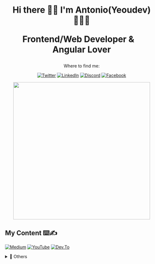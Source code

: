 <h1 align='center'>
    Hi there 🖖🏼 I'm Antonio(Yeoudev) 👨🏻‍💻 
    <p align='center'>
 Frontend/Web Developer & <img src="https://angular.io/assets/images/logos/angular/angular.svg" width="15">
 Angular Lover 
</p>
</h1>

<p align='center'>
Where to find me:
</p>

<p align='center'>
<a href="https://twitter.com/yeoudev" target="_blank"><img alt="Twitter" src="https://img.shields.io/badge/twitter-%231DA1F2.svg?&style=for-the-badge&logo=twitter&logoColor=white"/></a> 
<a href="https://www.linkedin.com/in/antoniocardenas1/" target="_blank"><img alt="LinkedIn" src="https://img.shields.io/badge/linkedin-%230077B5.svg?&style=for-the-badge&logo=linkedin&logoColor=white" /></a>
 <a href="https://discord.gg/da6ZjWePhA" target="_blank"><img alt="Discord" src="https://img.shields.io/badge/discord-%237289DA.svg?&style=for-the-badge&logo=discord&logoColor=white" /></a>
<a href="https://www.facebook.com/yeoudev" target="_blank"><img alt="Facebook" src="https://img.shields.io/badge/facebook-%231877F2.svg?&style=for-the-badge&logo=facebook&logoColor=white" /></a>

 
</p>

<p align='center'>
  <a href="#"><img src="https://github-readme-stats.vercel.app/api?username=antoniocardenas&show_icons=true&count_private=true&theme=dark" width="450"></a>
</p>
  
##  My Content ⌨️✍


[![Medium](https://img.shields.io/badge/medium-%2312100E.svg?&style=for-the-badge&logo=medium&logoColor=white?style=for-the-badge)](https://medium.com/@yeoudev/)
[![YouTube](https://img.shields.io/badge/youtube-%23FF0000.svg?&style=for-the-badge&logo=youtube&logoColor=white
)](https://www.youtube.com/c/MacaoTech/videos)
[![Dev.To](https://img.shields.io/badge/DEV.TO-%230A0A0A.svg?&style=for-the-badge&logo=dev.to&logoColor=white?style=for-the-badge)](https://dev.to/nges/)

<!-- <p align='center'>
  <a href="#"><img src="https://badges.pufler.dev/visits/antoniocardenas/antoniocardenas"></a> Come as you're </p>
-->
<details>
  <summary>📃 Others</summary>
  
## ⚙️ Techs

<a><img src="https://img.shields.io/badge/angular%20-%23DD0031.svg?&style=for-the-badge&logo=angular&logoColor=white"/>
</a> 
<a><img src="https://img.shields.io/badge/angular.js%20-%23E23237.svg?&style=for-the-badge&logo=angularjs&logoColor=white"/>
</a>
<a><img src="https://img.shields.io/badge/typescript%20-%23007ACC.svg?&style=for-the-badge&logo=typescript&logoColor=white"/>
</a> 
<a><img src="https://img.shields.io/badge/firebase%20-%23F7DF1E.svg?&style=for-the-badge&logo=firebase&logoColor=white"/>
</a> 
<a><img src="https://img.shields.io/badge/ionic%20-%233776AB.svg?&style=for-the-badge&logo=ionic&logoColor=white"/>
</a> 
<a><img src="https://img.shields.io/badge/tailwindcss%20-%2338B2AC.svg?&style=for-the-badge&logo=tailwind-css&logoColor=white"/>
</a>
<a><img src="https://img.shields.io/badge/materialdesign%20-%23757575.svg?&style=for-the-badge&logo=material-design&logoColor=white"/>
</a> 
<a><img src="https://img.shields.io/badge/sass%20-%23CC6699.svg?&style=for-the-badge&logo=sass&logoColor=white"/>
</a> 
<a><img src="https://img.shields.io/badge/css3%20-%231572B6.svg?&style=for-the-badge&logo=css3&logoColor=white"/>
</a> 
<a><img src="https://img.shields.io/badge/powershell%20-%2302569B.svg?&style=for-the-badge&logo=powershell&logoColor=white"/>
</a> 
<a><img src="https://img.shields.io/badge/shell_script%20-%23121011.svg?&style=for-the-badge&logo=gnu-bash&logoColor=white"/>
</a> 
<a><img src="https://img.shields.io/badge/markdown-%23000000.svg?&style=for-the-badge&logo=markdown&logoColor=white"/>
</a> 
<a><img src="https://img.shields.io/badge/git-%23F05032.svg?&style=for-the-badge&logo=git&logoColor=white"/>
</a> 

## 🕹️ Playgrounds
<a><img src="https://img.shields.io/badge/Code pen-%23000000.svg?&style=for-the-badge&logo=codepen&logoColor=white"/>
</a> 
<a><img src="https://img.shields.io/badge/Glitch-%233333FF.svg?&style=for-the-badge&logo=glitch&logoColor=white"/>
</a> 

## 📃 IDE's that I usually use
<a><img src="https://img.shields.io/badge/Xcode-%231575F9.svg?&style=for-the-badge&logo=xcode&logoColor=white"/>
</a> 
<a><img src="https://img.shields.io/badge/WebStorm-%2300000.svg?&style=for-the-badge&logo=webstorm&logoColor=white"/>
</a> 
<a><img src="https://img.shields.io/badge/Visual Studio Code-%23007ACC.svg?&style=for-the-badge&logo=visual-studio-code&logoColor=white"/>
</a> 

## 💽 Operating systems that I use
<a>
<img src="https://img.shields.io/badge/Linux-%23FCC624.svg?&style=for-the-badge&logo=linux&logoColor=white"/>
</a> 
<a>
<img src="https://img.shields.io/badge/Mac Os-%23999999.svg?&style=for-the-badge&logo=apple&logoColor=white"/>
</a> 
<a>
<img src="https://img.shields.io/badge/Windows-%230078D6.svg?&style=for-the-badge&logo=windows&logoColor=white"/>
</a> 

## 👨🏻‍💻 Currently learning
<a>
<img src="https://img.shields.io/badge/iOS-000000?logo=ios&logoColor=white&style=for-the-badge"/>
</a> 

<a>
<img src="https://img.shields.io/badge/Swift-%23FA7343.svg?&style=for-the-badge&logo=swift&logoColor=white"/>
</a> 

<!--
- 💻 [ Blog personal - projects - tools](https://yeou.dev/)
</details>
[![Follow Github](https://img.shields.io/badge/github-%23100000.svg?&style=for-the-badge&logo=github&logoColor=white
)](https://github.com/antoniocardenas)
-->






